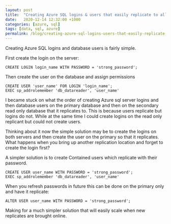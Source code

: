 ```yaml
---
layout: post
title:  "Creating Azure SQL logins & users that easily replicate to all databases."
date:   2020-12-14 12:32:00 +1000
categories: [azure, sql]
tags: [data, sql, azure]
permalink: /blog/creating-azure-sql-logins-users-that-easily-replicate-to-all-databases/
---
```


Creating Azure SQL logins and database users is fairly simple.

First create the login on the server:

    CREATE LOGIN login_name WITH PASSWORD = 'strong_password';

Then create the user on the database and assign permissions

    CREATE USER 'user_name' FOR LOGIN 'login_name';
    EXEC sp_addrolemember 'db_datareader', 'user_name'

I became stuck on what the order of creating Azure sql server logins and then database users on the primary database and then on the secondary read only database that it replicates to.
This is because users replicate but logins do not. While at the same time I could create logins on the read only replicant but could not create users.

Thinking about it now the simple solution may be to create the logins on both servers and then create the user on the primary so that it replicates. What happens when you bring up another replication location and forget to create the login first?

A simpler solution is to create Contained users which replicate with their password.

    CREATE USER user_name WITH PASSWORD = 'strong_password';
    EXEC sp_addrolemember 'db_datareader', 'user_name'


When you refresh passwords in future this can be done on the primary only and have it replicate:

    ALTER USER user_name WITH PASSWORD = 'strong_password';

Making for a much simpler solution that will easily scale when new replicates are brought online.

